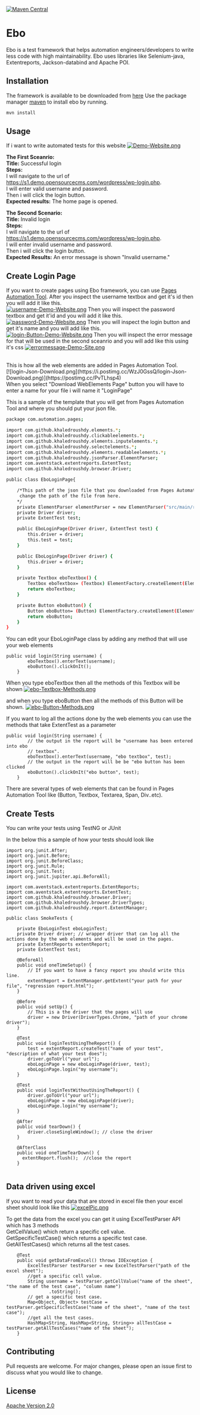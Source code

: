 [![Maven Central](https://maven-badges.herokuapp.com/maven-central/com.github.khaledroushdy/ebo/badge.svg)](https://maven-badges.herokuapp.com/maven-central/com.github.khaledroushdy/ebo)

# Ebo

Ebo is a test framework that helps automation engineers/developers to write less code with high maintainability. Ebo uses libraries like Selenium-java, Extentreports, Jackson-databind and Apache POI.

## Installation

The framework is available to be downloaded from [here](https://search.maven.org/artifact/com.github.khaledroushdy/ebo/1.1/jar)
Use the package manager [maven](https://maven.apache.org/download.cgi) to install ebo by running.

```bash
mvn install
```
## Usage

If i want to write automated tests for this website
[![Demo-Website.png](https://i.postimg.cc/nVT1GWFS/Demo-Website.png)](https://postimg.cc/9zRTWJqy)

**The First Sceanrio:** </br>
**Title:** Successful login </br>
**Steps:** </br>I will navigate to the url of https://s1.demo.opensourcecms.com/wordpress/wp-login.php. </br>
       I will enter valid username and password. </br> 
       Then i will click the login button. </br>
**Expected results:** The home page is opened. </br>

**The Second Scenario:** </br>
**Title:** Invalid login </br>
**Steps:** </br> I will navigate to the url of https://s1.demo.opensourcecms.com/wordpress/wp-login.php. </br>
	I will enter invalid username and password. </br>
	Then i will click the login button. </br>
**Expected Results:** An error message is shown "Invalid username." </br>	

## Create Login Page
If you want to create pages using Ebo framework, you can use [Pages Automation Tool](http://spooky-root.surge.sh/). 
After you inspect the username textbox and get it's id then you will add it like this.</br>
[![username-Demo-Website.png](https://i.postimg.cc/fLy4Crtc/username-Demo-Website.png)](https://postimg.cc/Lqc06vV5)
Then you will inspect the password textbox and get it'id and you will add it like this.</br>
[![password-Demo-Website.png](https://i.postimg.cc/c4Zp5Cn1/password-Demo-Website.png)](https://postimg.cc/0rWXz8nh)
Then you will inspect the login button and get it's name and you will add like this.</br>
[![login-Button-Demo-Website.png](https://i.postimg.cc/y8xrwZYK/login-Button-Demo-Website.png)](https://postimg.cc/68s0ZTvb)
Then you will inspect the error message for that will be used in the second sceanrio and you will add like this using it's css
[![errormessage-Demo-Site.png](https://i.postimg.cc/YScfbGvb/errormessage-Demo-Site.png)](https://postimg.cc/Yv3WSSfW)

</br>
This is how all the web elements are added in Pages Automation Tool.</br>
[![login-Json-Download.png](https://i.postimg.cc/WzJ0GssQ/login-Json-Download.png)](https://postimg.cc/PvTLhsp4)
<br/>
When you select "Download WebElements Page" button you will have to enter a name for your file i will name it "LoginPage"

This is a sample of the template that you will get from Pages Automation Tool and where you should put your json file.

```bash
package com.automation.pages;

import com.github.khaledroushdy.elements.*;
import com.github.khaledroushdy.clickableelements.*;
import com.github.khaledroushdy.elements.inputelements.*;
import com.github.khaledroushdy.selectelements.*;
import com.github.khaledroushdy.elements.readableelements.*;
import com.github.khaledroushdy.jsonParser.ElementParser;
import com.aventstack.extentreports.ExtentTest;
import com.github.khaledroushdy.browser.Driver;

public class EboLoginPage{

	/*This path of the json file that you downloaded from Pages Automation tool, you can either create this path in your project or 
	 change the path of the file from here.
	*/
	private ElementParser elementParser = new ElementParser("src/main/resources/objectRepository/EboLoginPage.json");
	private Driver driver;
	private ExtentTest test;

	public EboLoginPage(Driver driver, ExtentTest test) {
		this.driver = driver;
		this.test = test;
	}

	public EboLoginPage(Driver driver) {
		this.driver = driver;
	}

	private Textbox eboTextbox() {
		Textbox eboTextbox= (Textbox) ElementFactory.createElement(ElementTypes.TEXTBOX,elementParser, driver,"eboTextbox");
		return eboTextbox;
	}

	private Button eboButton() {
		Button eboButton= (Button) ElementFactory.createElement(ElementTypes.BUTTON,elementParser, driver,"eboButton");
		return eboButton;
	}
}
```

You can edit your EboLoginPage class by adding any method that will use your web elements
```
public void login(String username) {
		eboTextbox().enterText(username);
		eboButton().clickOnIt();
	}
```
When you type eboTextbox then all the methods of this Textbox will be shown
[![ebo-Textbox-Methods.png](https://i.postimg.cc/8Cr1bk1V/ebo-Textbox-Methods.png)](https://postimg.cc/nspbFJjd)

and when you type eboButton then all the methods of this Button will be shown.
[![ebo-Button-Methods.png](https://i.postimg.cc/jjRXH26D/ebo-Button-Methods.png)](https://postimg.cc/k2hK9npC)

If you want to log all the actions done by the web elements you can use the methods that take ExtentTest as a parameter
```
public void login(String username) {
		// the output in the report will be "username has been entered into ebo
		// textbox".
		eboTextbox().enterText(username, "ebo textbox", test);
		// the output in the report will be be "ebo button has been clicked
		eboButton().clickOnIt("ebo button", test);
	}

 ``` 

There are several types of web elements that can be found in Pages Automation Tool like (Button, Textbox, Textarea, Span, Div..etc).

## Create Tests
You can write your tests using TestNG or JUnit

In the below this a sample of how your tests should look like
```
import org.junit.After;
import org.junit.Before;
import org.junit.BeforeClass;
import org.junit.Rule;
import org.junit.Test;
import org.junit.jupiter.api.BeforeAll;

import com.aventstack.extentreports.ExtentReports;
import com.aventstack.extentreports.ExtentTest;
import com.github.khaledroushdy.browser.Driver;
import com.github.khaledroushdy.browser.DriverTypes;
import com.github.khaledroushdy.report.ExtentManager;

public class SmokeTests {

	private EboLoginTest eboLoginTest;
	private Driver driver; // wrapper driver that can log all the actions done by the web elements and will be used in the pages.
	private ExtentReports extentReport;
	private ExtentTest test;

	@BeforeAll
	public void oneTimeSetup() {
		// If you want to have a fancy report you should write this line.
		extentReport = ExtentManager.getExtent("your path for your file", "regression report.html");
	}

	@Before
	public void setUp() {
		// This is a the driver that the pages will use
		driver = new Driver(DriverTypes.Chrome, "path of your chrome driver");
	}

	@Test
	public void loginTestUsingTheReport() {
		test = extentReport.createTest("name of your test", "description of what your test does");
		driver.goToUrl("your url");
		eboLoginPage = new eboLoginPage(driver, test);
		eboLoginPage.login("my username");
	}

	@Test
	public void loginTestWithoutUsingTheReport() {
		driver.goToUrl("your url");
		eboLoginPage = new eboLoginPage(driver);
		eboLoginPage.login("my username");
	}

	@After
	public void tearDown() {
		driver.closeSingleWindow(); // close the driver
	}

	@AfterClass
	public void oneTimeTearDown() {
	  extentReport.flush();  //close the report
	}
  
```
## Data driven using excel
If you want to read your data that are stored in excel file then your excel sheet should look like this
[![excelPic.png](https://i.postimg.cc/L4NZs4Py/excelPic.png)](https://postimg.cc/Wtq4WvXr)

To get the data from the excel you can get it using ExcelTestParser API which has 3 methods  <br />
GetCellValue() which return a specific cell value.  <br />
GetSpecificTestCase() which returns a specific test case.  <br />
GetAllTestCases() which returns all the test cases.  <br />
```
	@Test
	public void getDataFromExcel() throws IOException {
		ExcelTestParser testParser = new ExcelTestParser("path of the excel sheet");
		//get a specific cell value.
		String username = testParser.getCellValue("name of the sheet", "the name of the test case", "column name")
				.toString();
		// get a specific test case.
		Map<Object, Object> testCase = testParser.getSpecificTestCase("name of the sheet", "name of the test case");
		//get all the test cases.
		HashMap<String, HashMap<String, String>> allTestCase = testParser.getAllTestCases("name of the sheet"); 
	}
```

## Contributing
Pull requests are welcome. For major changes, please open an issue first to discuss what you would like to change.

## License
[Apache Version 2.0](https://www.apache.org/licenses/LICENSE-2.0) 
